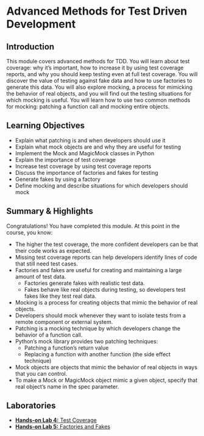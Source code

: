 # Advanced Methods for Test Driven Development
## Introduction
This module covers advanced methods for TDD. You will learn about test coverage: why it’s important, how to increase it by using test coverage reports, and why you should keep testing even at full test coverage. You will discover the value of testing against fake data and how to use factories to generate this data. You will also explore mocking, a process for mimicking the behavior of real objects, and you will find out the testing situations for which mocking is useful. You will learn how to use two common methods for mocking: patching a function call and mocking entire objects.

## Learning Objectives
* Explain what patching is and when developers should use it
* Explain what mock objects are and why they are useful for testing
* Implement the Mock and MagicMock classes in Python
* Explain the importance of test coverage
* Increase test coverage by using test coverage reports
* Discuss the importance of factories and fakes for testing
* Generate fakes by using a factory
* Define mocking and describe situations for which developers should mock

## Summary & Highlights
Congratulations! You have completed this module. At this point in the course, you know:  
* The higher the test coverage, the more confident developers can be that their code works as expected.
* Missing test coverage reports can help developers identify lines of code that still need test cases.
* Factories and fakes are useful for creating and maintaining a large amount of test data.
  * Factories generate fakes with realistic test data.
  * Fakes behave like real objects during testing, so developers test fakes like they test real data.
* Mocking is a process for creating objects that mimic the behavior of real objects.
* Developers should mock whenever they want to isolate tests from a remote component or external system.
* Patching is a mocking technique by which developers change the behavior of a function call.
* Python’s mock library provides two patching techniques:
  * Patching a function’s return value
  * Replacing a function with another function (the side effect technique)
* Mock objects are objects that mimic the behavior of real objects in ways that you can control.
* To make a Mock or MagicMock object mimic a given object, specify that real object’s name in the spec parameter.

## Laboratories
* [**Hands-on Lab 4:** Test Coverage](./files/lab4_test_coverage.pdf)
* [**Hands-on Lab 5:** Factories and Fakes](./files/lab5_factories_and_fakes.pdf)
